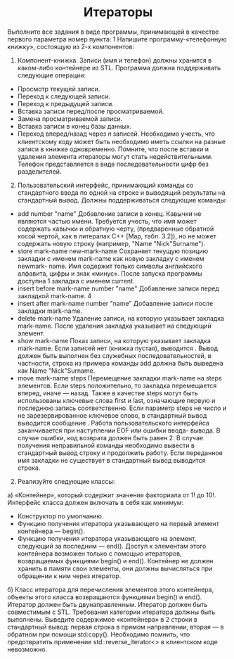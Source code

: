 <h1 align="center">Итераторы</h1>

Выполните все задания в виде программы, принимающей в качестве первого параметра номер пункта: 1 Напишите программу-«телефонную книжку», состоящую из 2-х компонентов:

1) Компонент-книжка. Записи (имя и телефон) должны хранится в каком-либо контейнере из STL. Программа должна поддерживать следующие операции:
- Просмотр текущей записи.
- Переход к следующей записи.
- Переход к предыдущей записи.
- Вставка записи перед/после просматриваемой.
- Замена просматриваемой записи.
- Вставка записи в конец базы данных.
- Переход вперед/назад через 𝑛 записей. Необходимо учесть, что клиентскому коду может быть необходимо иметь ссылки на разные записи в книжке одновременно. Помните, что после вставки и удаления элемента итераторы могут стать недействительными. Телефон представляется в виде последовательности цифр без разделителей.
2) Пользовательский интерфейс, принимающий команды со стандартного ввода по одной на строке и выводящий результаты на стандартный вывод. Должны поддерживаться следующие команды:
- add number "name" Добавление записи в конец. Кавычки не являются частью имени. Требуется учесть, что имя может содержать кавычки и обратную черту, (предваренные обратной косой чертой, как в литералах C++ [Мар, табл. 3.2]), но не может содержать новую строку (например, "Name "Nick"Surname").
- store mark-name new-mark-name Сохраняет текущую позицию закладки с именем mark-name как новую закладку с именем newmark- name. Имя содержит только символы английского алфавита, цифры и знак «минус». После запуска программы доступна 1 закладка с именем current.
- insert before mark-name number "name" Добавление записи перед закладкой mark-name. 4
- insert after mark-name number "name" Добавление записи после закладки mark-name.
- delete mark-name Удаление записи, на которую указывает закладка mark-name. После удаления закладка указывает на следующий элемент.
- show mark-name Показ записи, на которую указывает закладка mark-name. Если записей нет (книжка пустая), выводится . Вывод должен быть выполнен без служебных последовательностей, в частности, строка из примера команды add должна быть выведена как Name "Nick"Surname.
- move mark-name steps Перемещение закладки mark-name на steps элементов. Если steps положительно, то закладка перемещается вперед, иначе — назад. Также в качестве steps могут быть использованы ключевые слова first и last, означающие первую и последнюю запись соответственно. Если параметр steps не число и не зарезервированное ключевое слово, в стандартный вывод выводится сообщение . Работа пользовательского интерфейса заканчивается при наступлении EOF или ошибки ввода- вывода. В случае ошибки, код возврата должен быть равен 2. В случае получения неправильной команды необходимо вывести в стандартный вывод строку и продолжить работу. Если переданное имя закладки не существует в стандартный вывод выводится строка.

2) Реализуйте следующие классы:

а) «Контейнер», который содержит значения факториала от 1! до 10!. Интерфейс класса должен включать в себя как минимум:
- Конструктор по умолчанию.
- Функцию получения итератора указывающего на первый элемент контейнера — begin().
- Функцию получения итератора указывающего на элемент, следующий за последним — end(). Доступ к элементам этого контейнера возможен только с помощью итераторов, возвращаемых функциями begin() и end(). Контейнер не должен хранить в памяти свои элементы, они должны вычисляться при обращении к ним через итератор.

б) Класс итератора для перечисления элементов этого контейнера, объекты этого класса возвращаются функциями begin() и end(). Итератор должен быть двунаправленным. Итератор должен быть совместимым с STL. Требования категории итератора должны быть выполнены.
Выведите содержимое «контейнера» в 2 строки в стандартный вывод: первая строка в прямом направлении, вторая — в обратном при помощи std:copy(). Необходимо помнить, что предотвратить применение std::reverse_iterator<> в клиентском коде невозможно.
